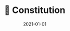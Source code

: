 ---
title: 📃 Constitution
description: Governing documents of NOGAC
cover: constitution.jpg
date: 2021-01-01
---